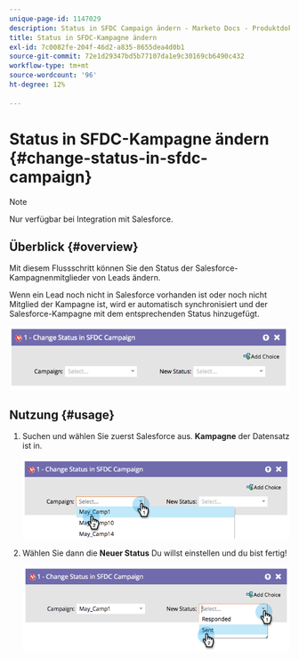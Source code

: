 ```yaml
---
unique-page-id: 1147029
description: Status in SFDC Campaign ändern - Marketo Docs - Produktdokumentation
title: Status in SFDC-Kampagne ändern
exl-id: 7c0082fe-204f-46d2-a835-8655dea4d0b1
source-git-commit: 72e1d29347bd5b77107da1e9c30169cb6490c432
workflow-type: tm+mt
source-wordcount: '96'
ht-degree: 12%

---
```


# Status in SFDC-Kampagne ändern {#change-status-in-sfdc-campaign}

>[!NOTE]
>
>Nur verfügbar bei Integration mit Salesforce.

## Überblick {#overview}

Mit diesem Flussschritt können Sie den Status der Salesforce-Kampagnenmitglieder von Leads ändern.

Wenn ein Lead noch nicht in Salesforce vorhanden ist oder noch nicht Mitglied der Kampagne ist, wird er automatisch synchronisiert und der Salesforce-Kampagne mit dem entsprechenden Status hinzugefügt.

![](assets/image2014-9-22-15-3a13-3a54.png)

## Nutzung {#usage}

1. Suchen und wählen Sie zuerst Salesforce aus. **Kampagne** der Datensatz ist in.

   ![](assets/image2014-9-22-15-3a13-3a58.png)

1. Wählen Sie dann die **Neuer Status** Du willst einstellen und du bist fertig!

   ![](assets/image2014-9-22-15-3a14-3a0.png)
